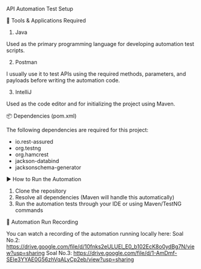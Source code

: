 API Automation Test Setup

🧰 Tools & Applications Required
1. Java
   
Used as the primary programming language for developing automation test scripts.

2. Postman
   
I usually use it to test APIs using the required methods, parameters, and payloads before writing the automation code.

3. IntelliJ
   
Used as the code editor and for initializing the project using Maven.


📦 Dependencies (pom.xml)

The following dependencies are required for this project:
- io.rest-assured
- org.testng
- org.hamcrest
- jackson-databind
- jacksonschema-generator


▶️ How to Run the Automation

1. Clone the repository
2. Resolve all dependencies (Maven will handle this automatically)
6. Run the automation tests through your IDE or using Maven/TestNG commands


🎥 Automation Run Recording

You can watch a recording of the automation running locally here:
Soal No.2: https://drive.google.com/file/d/10fnks2eULUEl_E0_b102EcK8o0ydBg7N/view?usp=sharing
Soal No.3: https://drive.google.com/file/d/1-AmDmf-SEIe3YYAE0G56zhVqALyCp2eb/view?usp=sharing








